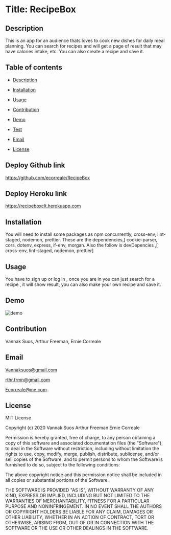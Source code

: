 # Title: RecipeBox

## Description

This is an app for an audience thats loves to cook new dishes for daily meal planning. You can search for recipes and will get a page of result that may have calories intake, etc. You can also create a recipe and save it.

## Table of contents

* [Description](#description)

* [Installation](#installation)

* [Usage](#usage)

* [Contribution](#contribution)

* [Demo](#demo)

* [Test](#test)

* [Email](#email)

* [License](#license)

## Deploy Github link

https://github.com/ecorreale/RecipeBox

## Deploy Heroku link

https://recipeboxclt.herokuapp.com

## Installation

You will need to install some packages as npm concurrently, cross-env, lint-staged, nodemon, prettier. These are the dependencies,[ cookie-parser, cors, dotenv, express, if-env, morgan. Also the follow is devDepencies ,[ cross-env, lint-staged, nodemon, prettier]

## Usage

You have to sign up or log in , once you are in you can just search for a recipe , it will show result, you can also make your own recipe and save it.

## Demo

![demo](https://user-images.githubusercontent.com/59664686/87572307-56655980-c699-11ea-855b-67513dae0542.gif)

## Contribution

Vannak Suos, Arthur Freeman, Ernie Correale


## Email

Vannaksuos@gmail.com

rthr.frmn@gmail.com

Ecorreale@me.com.

## License

MIT License

Copyright (c) 2020 Vannak Suos Arthur Freeman  Ernie Correale

Permission is hereby granted, free of charge, to any person obtaining a copy of this software and associated documentation files (the "Software"), to deal in the Software without restriction, including without limitation the rights to use, copy, modify, merge, publish, distribute, sublicense, and/or sell copies of the Software, and to permit persons to whom the Software is furnished to do so, subject to the following conditions:

The above copyright notice and this permission notice shall be included in all copies or substantial portions of the Software.

THE SOFTWARE IS PROVIDED "AS IS", WITHOUT WARRANTY OF ANY KIND, EXPRESS OR IMPLIED, INCLUDING BUT NOT LIMITED TO THE WARRANTIES OF MERCHANTABILITY, FITNESS FOR A PARTICULAR PURPOSE AND NONINFRINGEMENT. IN NO EVENT SHALL THE AUTHORS OR COPYRIGHT HOLDERS BE LIABLE FOR ANY CLAIM, DAMAGES OR OTHER LIABILITY, WHETHER IN AN ACTION OF CONTRACT, TORT OR OTHERWISE, ARISING FROM, OUT OF OR IN CONNECTION WITH THE SOFTWARE OR THE USE OR OTHER DEALINGS IN THE SOFTWARE.
